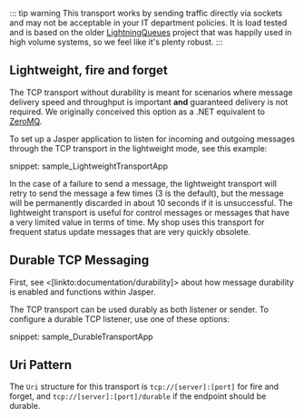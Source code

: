 <!--title:TCP Transport-->

::: tip warning
 This transport works by sending traffic directly via sockets and may not be acceptable in your IT department policies. It is load tested and is based on the older [LightningQueues](https://github.com/LightningQueues/LightningQueues) project that was happily used in high volume systems, so we feel like it's plenty robust.
:::


## Lightweight, fire and forget

The TCP transport without durability is meant for scenarios where message delivery speed and throughput is important **and** guaranteed delivery is not required. We originally conceived this option as a .NET equivalent to [ZeroMQ](http://zeromq.org/).

To set up a Jasper application to listen for incoming and outgoing messages through the TCP transport in the lightweight mode, see this example:

snippet: sample_LightweightTransportApp


In the case of a failure to send a message, the lightweight transport will retry to send the message a few times (3 is the default), but the message will
be permanently discarded in about 10 seconds if it is unsuccessful. The lightweight transport is useful for control messages or messages that have
a very limited value in terms of time. My shop uses this transport for frequent status update messages that are very quickly obsolete.

## Durable TCP Messaging

First, see <[linkto:documentation/durability]> about how message durability is enabled and functions within Jasper.

The TCP transport can be used durably as both listener or sender. To configure a durable TCP listener, use one of these options:

snippet: sample_DurableTransportApp


## Uri Pattern

The `Uri` structure for this transport is `tcp://[server]:[port]` for fire and forget, and `tcp://[server]:[port]/durable`
if the endpoint should be durable.


